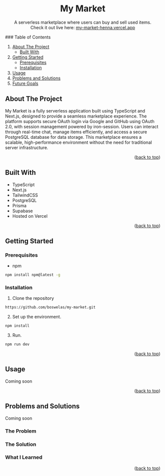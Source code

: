 <div align="center">
<h1 align="center"> My Market </h1>

<span align="center">A serverless marketplace where users can buy and sell used items. </span>
<br />
<span align="center">Check it out live here: <a href="https://my-market-henna.vercel.app">my-market-henna.vercel.app</a></span>
</div>
<!-- TABLE OF CONTENTS -->
  ### Table of Contents
  <ol>
    <li>
      <a href="#about-the-project">About The Project</a>
      <ul>
        <li><a href="#built-with">Built With</a></li>
      </ul>
    </li>
    <li>
      <a href="#getting-started">Getting Started</a>
      <ul>
        <li><a href="#prerequisites">Prerequisites</a></li>
        <li><a href="#installation">Installation</a></li>
      </ul>
    </li>
    <li><a href="#usage">Usage</a></li>
    <li><a href="#problems-and-solutions">Problems and Solutions</a></li>
    <li><a href="#future-goals">Future Goals</a></li>
  </ol>
</details>

<!-- ABOUT THE PROJECT -->
## About The Project
<p>My Market is a fully serverless application built using TypeScript and Next.js, designed to provide a seamless marketplace experience. The platform supports secure OAuth login via Google and GitHub using OAuth 2.0, with session management powered by iron-session. Users can interact through real-time chat, manage items efficiently, and access a secure PostgreSQL database for data storage. This marketplace ensures a scalable, high-performance environment without the need for traditional server infrastructure.</p>
<p align="right">(<a href="#readme-top">back to top</a>)</p>

<!-- BUILT WITH -->
## Built With
* TypeScript
* Next.js
* TailwindCSS
* PostgreSQL
* Prisma
* Supabase
* Hosted on Vercel
<p align="right">(<a href="#readme-top">back to top</a>)</p>

<!-- GETTING STARTED -->
## Getting Started
### Prerequisites
* npm
```bash
npm install npm@latest -g
```

### Installation
1. Clone the repository

```bash
https://github.com/boswelas/my-market.git
```
2. Set up the environment.
```bash
npm install
```
3. Run.
```bash
npm run dev
```
<p align="right">(<a href="#readme-top">back to top</a>)</p>

<!-- USAGE EXAMPLES -->
## Usage
Coming soon
<p align="right">(<a href="#readme-top">back to top</a>)</p>

<!-- PROBLEMS AND SOLUTIONS -->
## Problems and Solutions
Coming soon
### The Problem
### The Solution
### What I Learned
<p align="right">(<a href="#readme-top">back to top</a>)</p>

